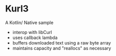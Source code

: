 # Kurl3

A Kotlin/ Native sample

* interop with libCurl
* uses callback lambda
* buffers downloaded text using a raw byte array
* maintains capacity and "reallocs" as necessary 